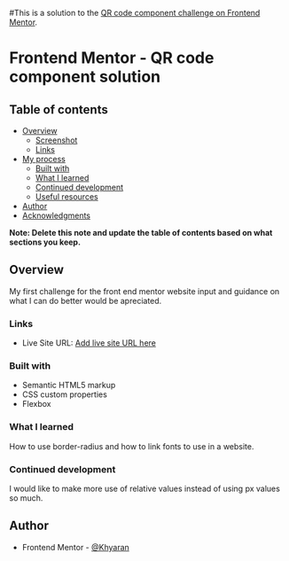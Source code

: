 #This is a solution to the [QR code component challenge on Frontend Mentor](https://www.frontendmentor.io/challenges/qr-code-component-iux_sIO_H).


# Frontend Mentor - QR code component solution



## Table of contents

- [Overview](#overview)
  - [Screenshot](#screenshot)
  - [Links](#links)
- [My process](#my-process)
  - [Built with](#built-with)
  - [What I learned](#what-i-learned)
  - [Continued development](#continued-development)
  - [Useful resources](#useful-resources)
- [Author](#author)
- [Acknowledgments](#acknowledgments)

**Note: Delete this note and update the table of contents based on what sections you keep.**

## Overview

My first challenge for the front end mentor website input and guidance on what I can do better would be apreciated.


### Links

- Live Site URL: [Add live site URL here](https://your-live-site-url.com)


### Built with

- Semantic HTML5 markup
- CSS custom properties
- Flexbox


### What I learned

How to use border-radius and how to link fonts to use in a website.


### Continued development

I would like to make more use of relative values instead of using px values so much.


## Author

- Frontend Mentor - [@Khyaran](https://www.frontendmentor.io/profile/Khyaran)
